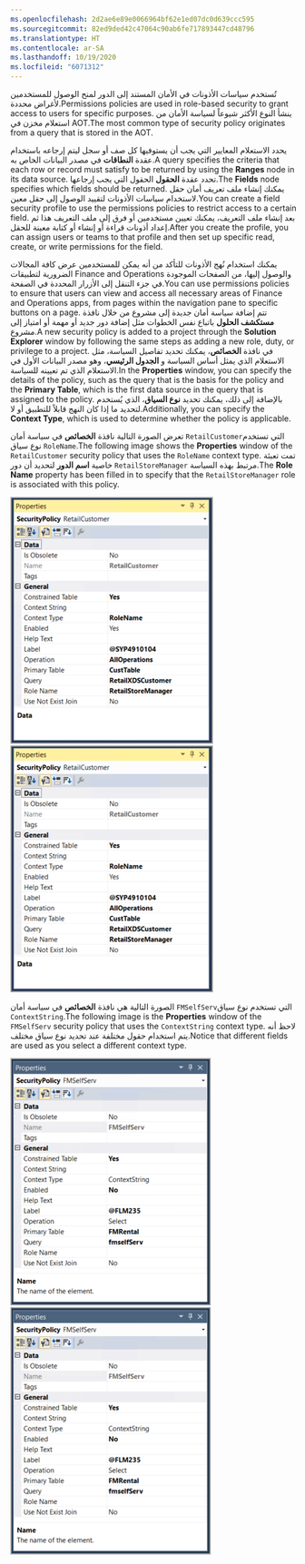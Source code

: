 ```yaml
---
ms.openlocfilehash: 2d2ae6e89e0066964bf62e1ed07dc0d639ccc595
ms.sourcegitcommit: 82ed9ded42c47064c90ab6fe717893447cd48796
ms.translationtype: HT
ms.contentlocale: ar-SA
ms.lasthandoff: 10/19/2020
ms.locfileid: "6071312"
---
```

<span data-ttu-id="b12c5-101">تُستخدم سياسات الأذونات في الأمان المستند إلى الدور لمنح الوصول للمستخدمين لأغراض محددة.</span><span class="sxs-lookup"><span data-stu-id="b12c5-101">Permissions policies are used in role-based security to grant access to users for specific purposes.</span></span> <span data-ttu-id="b12c5-102">ينشأ النوع الأكثر شيوعاً لسياسة الأمان من استعلام مخزن في AOT.</span><span class="sxs-lookup"><span data-stu-id="b12c5-102">The most common type of security policy originates from a query that is stored in the AOT.</span></span>

<span data-ttu-id="b12c5-103">يحدد الاستعلام المعايير التي يجب أن يستوفيها كل صف أو سجل ليتم إرجاعه باستخدام عقدة **النطاقات** في مصدر البيانات الخاص به.</span><span class="sxs-lookup"><span data-stu-id="b12c5-103">A query specifies the criteria that each row or record must satisfy to be returned by using the **Ranges** node in its data source.</span></span> <span data-ttu-id="b12c5-104">تحدد عقدة **الحقول** الحقول التي يجب إرجاعها.</span><span class="sxs-lookup"><span data-stu-id="b12c5-104">The **Fields** node specifies which fields should be returned.</span></span> <span data-ttu-id="b12c5-105">يمكنك إنشاء ملف تعريف أمان حقل لاستخدام سياسات الأذونات لتقييد الوصول إلى حقل معين.</span><span class="sxs-lookup"><span data-stu-id="b12c5-105">You can create a field security profile to use the permissions policies to restrict access to a certain field.</span></span> <span data-ttu-id="b12c5-106">بعد إنشاء ملف التعريف، يمكنك تعيين مستخدمين أو فرق إلى ملف التعريف هذا ثم إعداد أذونات قراءة أو إنشاء أو كتابة معينة للحقل.</span><span class="sxs-lookup"><span data-stu-id="b12c5-106">After you create the profile, you can assign users or teams to that profile and then set up specific read, create, or write permissions for the field.</span></span> 

<span data-ttu-id="b12c5-107">يمكنك استخدام نُهج الأذونات للتأكد من أنه يمكن للمستخدمين عرض كافة المجالات الضرورية لتطبيقات Finance and Operations والوصول إليها، من الصفحات الموجودة في جزء التنقل إلى الأزرار المحددة في الصفحة.</span><span class="sxs-lookup"><span data-stu-id="b12c5-107">You can use permissions policies to ensure that users can view and access all necessary areas of Finance and Operations apps, from pages within the navigation pane to specific buttons on a page.</span></span> <span data-ttu-id="b12c5-108">تتم إضافة سياسة أمان جديدة إلى مشروع من خلال نافذة **مستكشف الحلول** باتباع نفس الخطوات مثل إضافة دور جديد أو مهمة أو امتياز إلى مشروع.</span><span class="sxs-lookup"><span data-stu-id="b12c5-108">A new security policy is added to a project through the **Solution Explorer** window by following the same steps as adding a new role, duty, or privilege to a project.</span></span> <span data-ttu-id="b12c5-109">في نافذة **الخصائص**، يمكنك تحديد تفاصيل السياسة، مثل الاستعلام الذي يمثل أساس السياسة و **الجدول الرئيسي**، وهو مصدر البيانات الأول في الاستعلام الذي تم تعيينه للسياسة.</span><span class="sxs-lookup"><span data-stu-id="b12c5-109">In the **Properties** window, you can specify the details of the policy, such as the query that is the basis for the policy and the **Primary Table**, which is the first data source in the query that is assigned to the policy.</span></span> <span data-ttu-id="b12c5-110">بالإضافة إلى ذلك، يمكنك تحديد **نوع السياق**، الذي يُستخدم لتحديد ما إذا كان النهج قابلاً للتطبيق أو لا.</span><span class="sxs-lookup"><span data-stu-id="b12c5-110">Additionally, you can specify the **Context Type**, which is used to determine whether the policy is applicable.</span></span>

<span data-ttu-id="b12c5-111">تعرض الصورة التالية نافذة **الخصائص** في سياسة أمان `RetailCustomer`التي تستخدم نوع سياق `RoleName`.</span><span class="sxs-lookup"><span data-stu-id="b12c5-111">The following image shows the **Properties** window of the `RetailCustomer` security policy that uses the `RoleName` context type.</span></span> <span data-ttu-id="b12c5-112">تمت تعبئة خاصية **اسم الدور** لتحديد أن دور `RetailStoreManager` مرتبط بهذه السياسة.</span><span class="sxs-lookup"><span data-stu-id="b12c5-112">The **Role Name** property has been filled in to specify that the `RetailStoreManager` role is associated with this policy.</span></span>

<span data-ttu-id="b12c5-113">[![نافذة خصائص سياسة أمان RetailCustomer.](../media/retail-policy.png)](../media/retail-policy.png#lightbox)</span><span class="sxs-lookup"><span data-stu-id="b12c5-113">[![RetailCustomer security policy Properties window.](../media/retail-policy.png)](../media/retail-policy.png#lightbox)</span></span>

<span data-ttu-id="b12c5-114">الصورة التالية هي نافذة **الخصائص** في سياسة أمان `FMSelfServ`التي تستخدم نوع سياق `ContextString`.</span><span class="sxs-lookup"><span data-stu-id="b12c5-114">The following image is the **Properties** window of the `FMSelfServ` security policy that uses the `ContextString` context type.</span></span> <span data-ttu-id="b12c5-115">لاحظ أنه يتم استخدام حقول مختلفة عند تحديد نوع سياق مختلف.</span><span class="sxs-lookup"><span data-stu-id="b12c5-115">Notice that different fields are used as you select a different context type.</span></span>

<span data-ttu-id="b12c5-116">[![نافذة الخصائص لـ FMSelfServpolicy.](../media/fm-policy.png)](../media/fm-policy.png#lightbox)</span><span class="sxs-lookup"><span data-stu-id="b12c5-116">[![Properties window for the FMSelfServpolicy.](../media/fm-policy.png)](../media/fm-policy.png#lightbox)</span></span>